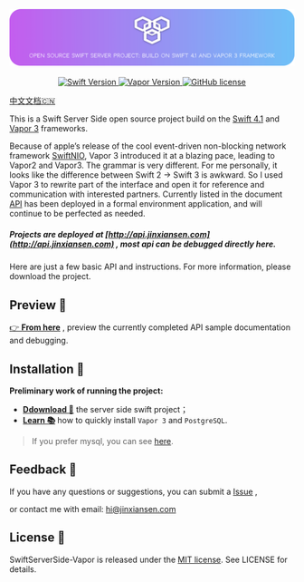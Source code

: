 
<p align="center">
    <img src="Source/icon2.png"/>
    <br>
    <br>
    <a href="http://swift.org">
        <img src="https://img.shields.io/badge/Swift-4.1-brightgreen.svg" alt="Swift Version">
    </a>
    <a href="http://vapor.codes">
        <img src="https://img.shields.io/badge/Vapor-3-F6CBCA.svg" alt="Vapor Version">
    </a>
    <a href="LICENSE">
        <img src="https://img.shields.io/badge/license-MIT-blue.svg" alt="GitHub license">
    </a>
</p>

[中文文档🇨🇳](README_CN.md) 

This is a Swift Server Side open source project build on the [Swift 4.1](https://swift.org) and [Vapor 3](http://vapor.codes) frameworks.

Because of apple’s release of the cool event-driven non-blocking network framework [SwiftNIO](https://github.com/apple/swift-nio), Vapor 3 introduced it at a blazing pace, leading to Vapor2 and Vapor3. The grammar is very different. For me personally, it looks like the difference between Swift 2 -> Swift 3 is awkward. So I used Vapor 3 to rewrite part of the interface and open it for reference and communication with interested partners.
Currently listed in the document [API](Source/API.md) has been deployed in a formal environment application, and will continue to be perfected as needed.

##### Projects are deployed at [http://api.jinxiansen.com](http://api.jinxiansen.com) , most api can be debugged directly here.

Here are just a few basic API and instructions. For more information, please download the project.

## Preview 📑

 [👉 **From here**](Source/API.md) , preview the currently completed API sample documentation and debugging.


## Installation 🚀

**Preliminary work of running the project:**


* [**Ddownload 📁**](https://github.com/Jinxiansen/SwiftServerSide-Vapor/archive/master.zip) the server side swift project；
* [**Learn 📚**](Source/Install.md) how to quickly install `Vapor 3` and `PostgreSQL`.


> If you prefer mysql, you can see [here](https://github.com/Jinxiansen/SwiftServerSide-Vapor/tree/mysql).


## Feedback 🤔

If you have any questions or suggestions, you can submit a [Issue](https://github.com/Jinxiansen/SwiftServerSide-Vapor/issues) , 

or contact me with email: [hi@jinxiansen.com](hi@jinxiansen.com) 

## License 📄


SwiftServerSide-Vapor is released under the [MIT license](LICENSE). See LICENSE for details.
